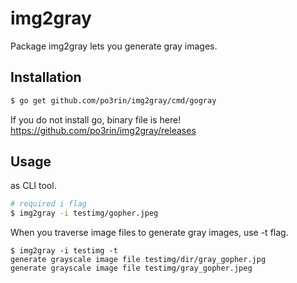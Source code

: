 # img2gray

Package img2gray lets you generate gray images.

## Installation

```bash
$ go get github.com/po3rin/img2gray/cmd/gogray
```

If you do not install go, binary file is here!
https://github.com/po3rin/img2gray/releases

## Usage

as CLI tool.

```bash
# required i flag
$ img2gray -i testimg/gopher.jpeg
```

When you traverse image files to generate gray images, use -t flag.

```
$ img2gray -i testimg -t
generate grayscale image file testimg/dir/gray_gopher.jpg
generate grayscale image file testimg/gray_gopher.jpeg
```
